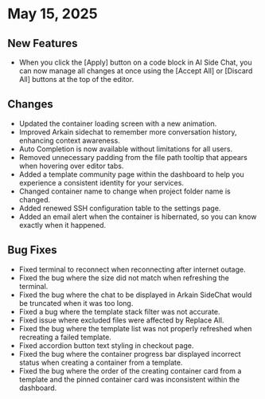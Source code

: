 # May 15, 2025

## New Features

* When you click the \[Apply] button on a code block in AI Side Chat, you can now manage all changes at once using the \[Accept All] or \[Discard All] buttons at the top of the editor.

## **Changes**

* Updated the container loading screen with a new animation.
* Improved Arkain sidechat to remember more conversation history, enhancing context awareness.
* Auto Completion is now available without limitations for all users.
* Removed unnecessary padding from the file path tooltip that appears when hovering over editor tabs.
* Added a template community page within the dashboard to help you experience a consistent identity for your services.
* Changed container name to change when project folder name is changed.
* Added renewed SSH configuration table to the settings page.
* Added an email alert when the container is hibernated, so you can know exactly when it happened.

## Bug Fixes

* Fixed terminal to reconnect when reconnecting after internet outage.
* Fixed the bug where the size did not match when refreshing the terminal.
* Fixed the bug where the chat to be displayed in Arkain SideChat would be truncated when it was too long.
* Fixed a bug where the template stack filter was not accurate.
* Fixed issue where excluded files were affected by Replace All.
* Fixed the bug where the template list was not properly refreshed when recreating a failed template.
* Fixed accordion button text styling in checkout page.
* Fixed the bug where the container progress bar displayed incorrect status when creating a container from a template.
* Fixed the bug where the order of the creating container card from a template and the pinned container card was inconsistent within the dashboard.
